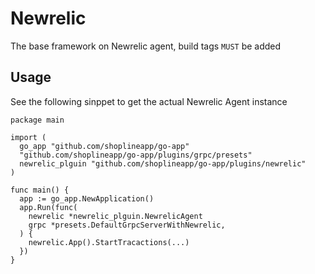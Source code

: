 # Newrelic

The base framework on Newrelic agent, build tags `MUST` be added

## Usage

See the following sinppet to get the actual Newrelic Agent instance

```golang
package main

import (
  go_app "github.com/shoplineapp/go-app"
  "github.com/shoplineapp/go-app/plugins/grpc/presets"
  newrelic_plguin "github.com/shoplineapp/go-app/plugins/newrelic"
)

func main() {
  app := go_app.NewApplication()
  app.Run(func(
    newrelic *newrelic_plguin.NewrelicAgent
    grpc *presets.DefaultGrpcServerWithNewrelic,
  ) {
    newrelic.App().StartTracactions(...)
  })
}
```

